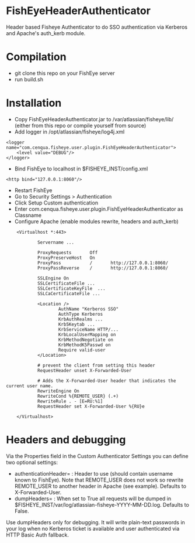 # FishEyeHeaderAuthenticator
Header based Fisheye Authenticator to do SSO authentication via Kerberos and Apache's auth_kerb module.

# Compilation

- git clone this repo on your FishEye server
- run build.sh

# Installation

- Copy FishEyeHeaderAuthenticator.jar to /var/atlassian/fisheye/lib/ (either from this repo or compile yourself from source)
- Add logger in /opt/atlassian/fisheye/log4j.xml
```
<logger name="com.cenqua.fisheye.user.plugin.FishEyeHeaderAuthenticator">
    <level value="DEBUG"/>
</logger>
```
- Bind FishEye to localhost in $FISHEYE_INST/config.xml
```
<http bind="127.0.0.1:8060"/>
```
- Restart FishEye
- Go to Security Settings > Authentication
- Click Setup Custom authentication
- Enter com.cenqua.fisheye.user.plugin.FishEyeHeaderAuthenticator as Classname
- Configure Apache (enable modules rewrite, headers and auth_kerb)
```
    <Virtualhost *:443>
     
            Servername ...
     
            ProxyRequests       Off
            ProxyPreserveHost   On
            ProxyPass           /       http://127.0.0.1:8060/
            ProxyPassReverse    /       http://127.0.0.1:8060/
     
            SSLEngine On
            SSLCertificateFile ...
            SSLCertificateKeyFile  ...
            SSLCaCertificateFile ...
     
            <Location />
                    AuthName "Kerberos SSO"
                    AuthType Kerberos
                    KrbAuthRealms ...
                    Krb5Keytab ...
                    KrbServiceName HTTP/...
                    KrbLocalUserMapping on
                    KrbMethodNegotiate on
                    KrbMethodK5Passwd on
                    Require valid-user
            </Location>

            # prevent the client from setting this header
            RequestHeader unset X-Forwarded-User
            
            # Adds the X-Forwarded-User header that indicates the current user name.
            RewriteEngine On
            RewriteCond %{REMOTE_USER} (.+)
            RewriteRule . - [E=RU:%1]
            RequestHeader set X-Forwarded-User %{RU}e
     
    </Virtualhost>
```

# Headers and debugging

Via the Properties field in the Custom Authenticator Settings you can define two optional settings:

- authenticationHeader=<string> : Header to use (should contain username known to FishEye). Note that REMOTE_USER does not work so rewrite REMOTE_USER to another header in Apache (see example). Defaults to X-Forwarded-User.
- dumpHeaders=<boolean> : When set to True all requests will be dumped in $FISHEYE_INST/var/log/atlassian-fisheye-YYYY-MM-DD.log. Defaults to False.

Use dumpHeaders only for debugging. It will write plain-text passwords in your log when no Kerberos ticket is available and user authenticated via HTTP Basic Auth fallback.

